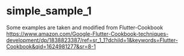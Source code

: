# simple_sample_1

Some examples are taken and modified from Flutter-Cookbook
https://www.amazon.com/Google-Flutter-Cookbook-techniques-development/dp/1838823387/ref=sr_1_1?dchild=1&keywords=Flutter-Cookbook&qid=1624981277&sr=8-1
